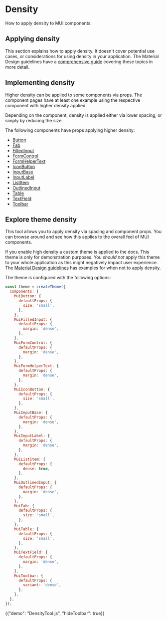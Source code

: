 # Density

<p class="description">How to apply density to MUI components.</p>

## Applying density

This section explains how to apply density.
It doesn't cover potential use cases, or considerations for using density in your application.
The Material Design guidelines have a [comprehensive guide](https://material.io/design/layout/applying-density.html#typographic-density) covering these topics in more detail.

## Implementing density

Higher density can be applied to some components via props. The component pages
have at least one example using the respective component with higher density applied.

Depending on the component, density is applied either via lower spacing, or simply by
reducing the size.

The following components have props applying higher density:

- [Button](/material-ui/api/button/)
- [Fab](/material-ui/api/fab/)
- [FilledInput](/material-ui/api/filled-input/)
- [FormControl](/material-ui/api/form-control/)
- [FormHelperText](/material-ui/api/form-helper-text/)
- [IconButton](/material-ui/api/icon-button/)
- [InputBase](/material-ui/api/input-base/)
- [InputLabel](/material-ui/api/input-label/)
- [ListItem](/material-ui/api/list-item/)
- [OutlinedInput](/material-ui/api/outlined-input/)
- [Table](/material-ui/api/table/)
- [TextField](/material-ui/api/text-field/)
- [Toolbar](/material-ui/api/toolbar/)

## Explore theme density

This tool allows you to apply density via spacing and component props. You can browse
around and see how this applies to the overall feel of MUI components.

If you enable high density a custom theme is applied to the docs. This theme is only
for demonstration purposes. You _should not_ apply this theme to your whole application
as this might negatively impact user experience. The [Material Design guidelines](https://material.io/design/layout/applying-density.html#typographic-density) has examples
for when not to apply density.

The theme is configured with the following options:

```js
const theme = createTheme({
  components: {
    MuiButton: {
      defaultProps: {
        size: 'small',
      },
    },
    MuiFilledInput: {
      defaultProps: {
        margin: 'dense',
      },
    },
    MuiFormControl: {
      defaultProps: {
        margin: 'dense',
      },
    },
    MuiFormHelperText: {
      defaultProps: {
        margin: 'dense',
      },
    },
    MuiIconButton: {
      defaultProps: {
        size: 'small',
      },
    },
    MuiInputBase: {
      defaultProps: {
        margin: 'dense',
      },
    },
    MuiInputLabel: {
      defaultProps: {
        margin: 'dense',
      },
    },
    MuiListItem: {
      defaultProps: {
        dense: true,
      },
    },
    MuiOutlinedInput: {
      defaultProps: {
        margin: 'dense',
      },
    },
    MuiFab: {
      defaultProps: {
        size: 'small',
      },
    },
    MuiTable: {
      defaultProps: {
        size: 'small',
      },
    },
    MuiTextField: {
      defaultProps: {
        margin: 'dense',
      },
    },
    MuiToolbar: {
      defaultProps: {
        variant: 'dense',
      },
    },
  },
});
```

{{"demo": "DensityTool.js", "hideToolbar": true}}
